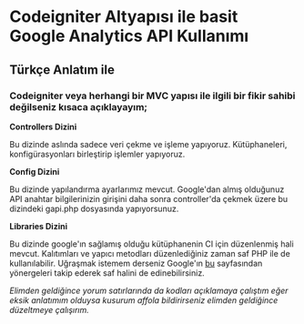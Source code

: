 # Codeigniter Altyapısı ile basit Google Analytics API Kullanımı

## Türkçe Anlatım ile

### Codeigniter veya herhangi bir MVC yapısı ile ilgili bir fikir sahibi değilseniz kısaca açıklayayım;

**Controllers Dizini**

Bu dizinde aslında sadece veri çekme ve işleme yapıyoruz. Kütüphaneleri, konfigürasyonları birleştirip işlemler yapıyoruz.

**Config Dizini**

Bu dizinde yapılandırma ayarlarımız mevcut. Google'dan almış olduğunuz API anahtar bilgilerinizin girişini daha sonra controller'da çekmek üzere bu dizindeki gapi.php dosyasında yapıyorsunuz.

**Libraries Dizini**

Bu dizinde google'ın sağlamış olduğu kütüphanenin CI için düzenlenmiş hali mevcut. Kalıtımları ve yapıcı metodları düzenlediğiniz zaman saf PHP ile de kullanılabilir. Uğraşmak istemem derseniz Google'ın [bu](https://developers.google.com/analytics/devguides/reporting/core/v4/) sayfasından yönergeleri takip ederek saf halini de edinebilirsiniz.

*Elimden geldiğince yorum satırlarında da kodları açıklamaya çalıştım eğer eksik anlatımım olduysa kusurum affola bildirirseniz elimden geldiğince düzeltmeye çalışırım.*
